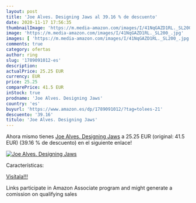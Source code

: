 ```yaml
---
layout: post
title: 'Joe Alves. Designing Jaws al 39.16 % de descuento'
date: 2020-11-17 17:56:35
thumbnailImage: 'https://m.media-amazon.com/images/I/41NqGAZD1RL._SL200_.jpg'
image: 'https://m.media-amazon.com/images/I/41NqGAZD1RL._SL200_.jpg'
images: [ 'https://m.media-amazon.com/images/I/41NqGAZD1RL._SL200_.jpg' ]
comments: true
category: ofertas
author: ring
slug: '1789091012-es'
description:
actualPrice: 25.25 EUR
currency: EUR
price: 25.25
comparePrice: 41.5 EUR
inStock: true
prodname: 'Joe Alves. Designing Jaws'
country: 'es'
buyurl: 'https://www.amazon.es/dp/1789091012/?tag=tolees-21'
descuento: '39.16'
titulo: 'Joe Alves. Designing Jaws'
---
```


Ahora mismo tienes [Joe Alves. Designing Jaws](https://www.amazon.es/dp/1789091012/?tag=tolees-21) a 25.25 EUR (original: 41.5 EUR) (39.16 %  de descuento) en el siguiente enlace!

[![Joe Alves. Designing Jaws](https://m.media-amazon.com/images/I/41NqGAZD1RL._SL200_.jpg)](https://www.amazon.es/dp/1789091012/?tag=tolees-21)

Características:


[Visítala!!!](https://www.amazon.es/dp/1789091012/?tag=tolees-21)

Links participate in Amazon Associate program and might generate a comission on qualifying sales
